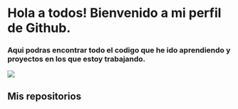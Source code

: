 # Hola a todos! Bienvenido a mi perfil de Github.

### Aqui podras encontrar todo el codigo que he ido aprendiendo y proyectos en los que estoy trabajando.


![](https://www.xtrafondos.com/wallpapers/ciudad-nocturna-en-arte-neon-3474.jpg)

## Mis repositorios


